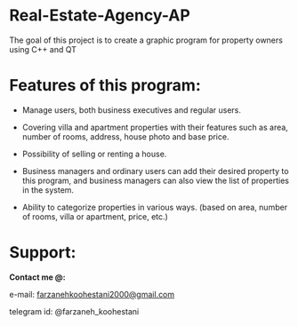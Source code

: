 # Real-Estate-Agency-AP
The goal of this project is to create a graphic program for property owners using C++ and QT

# Features of this program:

* Manage users, both business executives and regular users.

* Covering villa and apartment properties with their features such as area, number of rooms, address, house photo and base price.

* Possibility of selling or renting a house.

* Business managers and ordinary users can add their desired property to this program, and business managers can also view the list of properties in the system.

* Ability to categorize properties in various ways. (based on area, number of rooms, villa or apartment, price, etc.)

# Support:

**Contact me @:**

e-mail: farzanehkoohestani2000@gmail.com

telegram id: @farzaneh_koohestani
